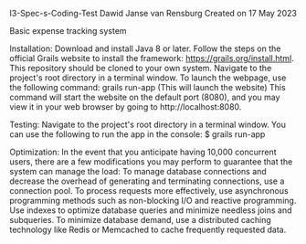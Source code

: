 I3-Spec-s-Coding-Test
Dawid Janse van Rensburg
Created on 17 May 2023

Basic expense tracking system

Installation:
Download and install Java 8 or later. Follow the steps on the official Grails website to install the framework: https://grails.org/install.html. This repository should be cloned to your own system. Navigate to the project's root directory in a terminal window. To launch the webpage, use the following command: grails run-app (This will launch the website) This command will start the website on the default port (8080), and you may view it in your web browser by going to http://localhost:8080.

Testing:
Navigate to the project's root directory in a terminal window. You can use the following to run the app in the console: $ grails run-app

Optimization:
In the event that you anticipate having 10,000 concurrent users, there are a few modifications you may perform to guarantee that the system can manage the load: To manage database connections and decrease the overhead of generating and terminating connections, use a connection pool. To process requests more effectively, use asynchronous programming methods such as non-blocking I/O and reactive programming. Use indexes to optimize database queries and minimize needless joins and subqueries. To minimize database demand, use a distributed caching technology like Redis or Memcached to cache frequently requested data.



